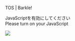 TOS | Barkle!

JavaScriptを有効にしてください  
Please turn on your JavaScript

![](/static-assets/splash.png?1728413936180)